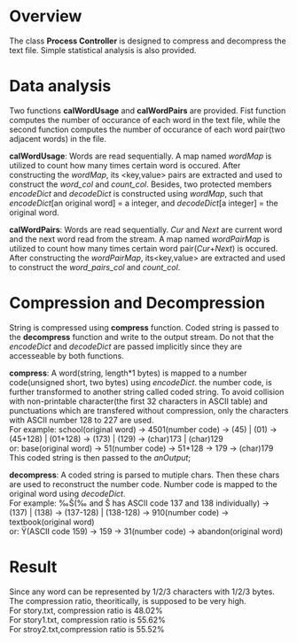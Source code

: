 # Overview
The class **Process Controller** is designed to compress and decompress the text file. Simple statistical analysis is also provided. 

# Data analysis
Two functions **calWordUsage** and **calWordPairs** are provided. Fist function computes the number of occurance of each word in the text file, while the second function computes the number of occurance of each word pair(two adjacent words) in the file. 

**calWordUsage**: Words are read sequentially. A map named *wordMap* is utilized to count how many times certain word is occured. After constructing the *wordMap*, its <key,value> pairs are extracted and used to construct the *word_col* and *count_col*. Besides, two protected members *encodeDict* and *decodeDict* is constructed using *wordMap*, such that *encodeDict*[an original word] = a integer, and *decodeDict*[a integer] = the original word. 

**calWordPairs**: Words are read sequentially. *Cur* and *Next* are current word and the next word read from the stream. A map named *wordPairMap* is utilized to count how many times certain word pair(*Cur*+*Next*) is occured. After constructing the *wordPairMap*, its<key,value> are extracted and used to construct the *word_pairs_col* and *count_col*. 

# Compression and Decompression
String is compressed using **compress** function. Coded string is passed to the **decompress** function and write to the output stream. Do not that the *encodeDict* and *decodeDict* are passed implicitly since they are accesseable by both functions. 

**compress**: A word(string, length\*1 bytes) is mapped to a number code(unsigned short, two bytes) using *encodeDict*. the number code, is further transformed to another string called coded string. To avoid collision with non-printable character(the first 32 characters in ASCII table) and punctuations which are transfered without compression, only the characters with ASCII number 128 to 227 are used.   
For example: school(original word) -> 4501(number code) -> (45) | (01) -> (45+128) | (01+128) -> (173) | (129) -> (char)173 | (char)129   
or: base(original word) -> 51(number code) -> 51+128 -> 179 -> (char)179   
This coded string is then passed to the *anOutput*;

**decompress**: A coded string is parsed to mutiple chars. Then these chars are used to reconstruct the number code. Number code is mapped to the original word using *decodeDict*.   
For example: ‰Š(‰ and Š has ASCII code 137 and 138 individually) -> (137) | (138) -> (137-128) | (138-128) -> 910(number code) -> textbook(original word)   
or: Ÿ(ASCII code 159) -> 159 -> 31(number code) -> abandon(original word)

# Result
Since any word can be represented by 1/2/3 characters with 1/2/3 bytes. The compression ratio, theoritically, is supposed to be very high.    
For story.txt, compression ratio is 48.02%   
For story1.txt, compression ratio is 55.62%   
For stroy2.txt,compression ratio is 55.52%   
